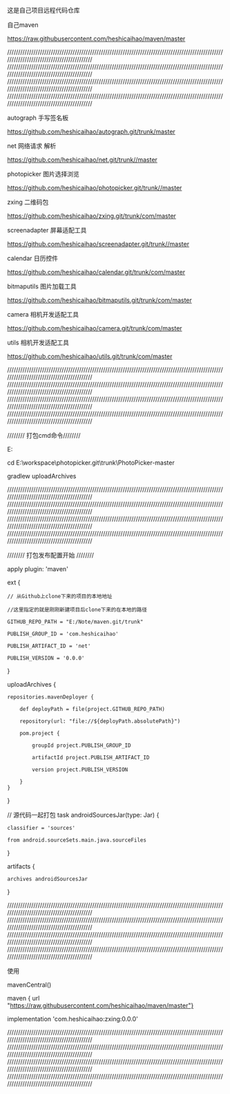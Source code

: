 这是自己项目远程代码仓库

自己maven

https://raw.githubusercontent.com/heshicaihao/maven/master


//////////////////////////////////////////////////////////////////////////////////////////////////////////////////////////////////////////
//////////////////////////////////////////////////////////////////////////////////////////////////////////////////////////////////////////
//////////////////////////////////////////////////////////////////////////////////////////////////////////////////////////////////////////
//////////////////////////////////////////////////////////////////////////////////////////////////////////////////////////////////////////


autograph 手写签名板

https://github.com/heshicaihao/autograph.git/trunk/master


net 网络请求 解析

https://github.com/heshicaihao/net.git/trunk//master


photopicker 图片选择浏览

https://github.com/heshicaihao/photopicker.git/trunk//master


zxing 二维码包

https://github.com/heshicaihao/zxing.git/trunk/com/master


screenadapter 屏幕适配工具

https://github.com/heshicaihao/screenadapter.git/trunk//master


calendar 日历控件

https://github.com/heshicaihao/calendar.git/trunk/com/master

bitmaputils 图片加载工具

https://github.com/heshicaihao/bitmaputils.git/trunk/com/master


camera 相机开发适配工具

https://github.com/heshicaihao/camera.git/trunk/com/master

utils 相机开发适配工具

https://github.com/heshicaihao/utils.git/trunk/com/master


//////////////////////////////////////////////////////////////////////////////////////////////////////////////////////////////////////////
//////////////////////////////////////////////////////////////////////////////////////////////////////////////////////////////////////////
//////////////////////////////////////////////////////////////////////////////////////////////////////////////////////////////////////////
//////////////////////////////////////////////////////////////////////////////////////////////////////////////////////////////////////////



//////// 打包cmd命令////////

E:

cd E:\workspace\photopicker.git\trunk\PhotoPicker-master

gradlew uploadArchives


//////////////////////////////////////////////////////////////////////////////////////////////////////////////////////////////////////////
//////////////////////////////////////////////////////////////////////////////////////////////////////////////////////////////////////////
//////////////////////////////////////////////////////////////////////////////////////////////////////////////////////////////////////////
//////////////////////////////////////////////////////////////////////////////////////////////////////////////////////////////////////////



//////// 打包发布配置开始 ////////

apply plugin: 'maven'

ext {

    // 从Github上clone下来的项目的本地地址
	
    //这里指定的就是刚刚新建项目后clone下来的在本地的路径
	
    GITHUB_REPO_PATH = "E:/Note/maven.git/trunk"
	
	PUBLISH_GROUP_ID = 'com.heshicaihao'
	
    PUBLISH_ARTIFACT_ID = 'net'
	
    PUBLISH_VERSION = '0.0.0'
	
}

uploadArchives {

    repositories.mavenDeployer {
	
        def deployPath = file(project.GITHUB_REPO_PATH)
		
        repository(url: "file://${deployPath.absolutePath}")
		
        pom.project {
		
            groupId project.PUBLISH_GROUP_ID
			
            artifactId project.PUBLISH_ARTIFACT_ID
			
            version project.PUBLISH_VERSION
			
        }
    }
}

// 源代码一起打包
task androidSourcesJar(type: Jar) {

    classifier = 'sources'
	
    from android.sourceSets.main.java.sourceFiles
	
}

artifacts {

    archives androidSourcesJar
	
}

//////////////////////////////////////////////////////////////////////////////////////////////////////////////////////////////////////////
//////////////////////////////////////////////////////////////////////////////////////////////////////////////////////////////////////////
//////////////////////////////////////////////////////////////////////////////////////////////////////////////////////////////////////////
//////////////////////////////////////////////////////////////////////////////////////////////////////////////////////////////////////////



使用

mavenCentral()

maven { url "https://raw.githubusercontent.com/heshicaihao/maven/master"}

implementation 'com.heshicaihao:zxing:0.0.0'


//////////////////////////////////////////////////////////////////////////////////////////////////////////////////////////////////////////
//////////////////////////////////////////////////////////////////////////////////////////////////////////////////////////////////////////
//////////////////////////////////////////////////////////////////////////////////////////////////////////////////////////////////////////
//////////////////////////////////////////////////////////////////////////////////////////////////////////////////////////////////////////

